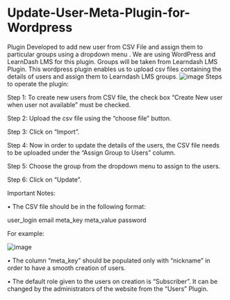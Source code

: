 # Update-User-Meta-Plugin-for-Wordpress
Plugin Developed to add new user from CSV File and assign them to particular groups using a dropdown menu . We are using WordPress and LearnDash LMS for this plugin.
Groups will be taken from Learndash LMS Plugin.
This wordpress plugin enables us to upload csv files containing the details of users and assign them to Learndash LMS groups.
![image](https://user-images.githubusercontent.com/54396900/147044664-bee873c8-3b9a-4824-bc2a-bf25ed85b395.png)
Steps to operate the plugin:

Step 1:  To create new users from CSV file, the check box “Create New user when user not available” must be checked.

Step 2: Upload the csv file using the “choose file” button.

Step 3: Click on “Import”.

Step 4: Now in order to update the details of the users, the CSV file needs to be uploaded under the “Assign Group to Users” column.

Step 5: Choose the group from the dropdown menu to assign to the users.

Step 6:  Click on “Update”.

Important Notes:

•	The CSV file should be in the following format:

user_login	email	meta_key	meta_value	password

For example:

![image](https://user-images.githubusercontent.com/54396900/147044811-e9639276-5254-40f5-8fa8-3ec6875a095e.png)


•	The column “meta_key” should be populated only with “nickname” in order to have a smooth creation of users.

•	The default role given to the users on creation is “Subscriber”. It can be changed by the administrators of the website from the “Users” Plugin.

